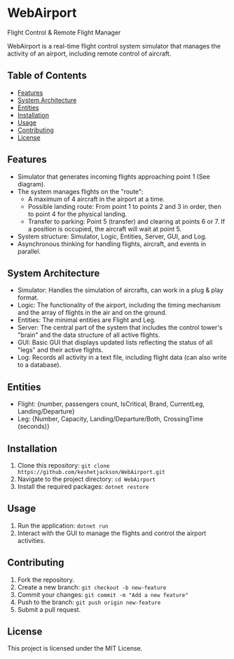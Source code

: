 # WebAirport
Flight Control & Remote Flight Manager

WebAirport is a real-time flight control system simulator that manages the activity of an airport, including remote control of aircraft.

## Table of Contents
- [Features](#features)
- [System Architecture](#system-architecture)
- [Entities](#entities)
- [Installation](#installation)
- [Usage](#usage)
- [Contributing](#contributing)
- [License](#license)

## Features
- Simulator that generates incoming flights approaching point 1 (See diagram).
- The system manages flights on the "route":
  - A maximum of 4 aircraft in the airport at a time.
  - Possible landing route: From point 1 to points 2 and 3 in order, then to point 4 for the physical landing.
  - Transfer to parking: Point 5 (transfer) and clearing at points 6 or 7. If a position is occupied, the aircraft will wait at point 5.
- System structure: Simulator, Logic, Entities, Server, GUI, and Log.
- Asynchronous thinking for handling flights, aircraft, and events in parallel.

## System Architecture
- Simulator: Handles the simulation of aircrafts, can work in a plug & play format.
- Logic: The functionality of the airport, including the timing mechanism and the array of flights in the air and on the ground.
- Entities: The minimal entities are Flight and Leg.
- Server: The central part of the system that includes the control tower's "brain" and the data structure of all active flights.
- GUI: Basic GUI that displays updated lists reflecting the status of all "legs" and their active flights.
- Log: Records all activity in a text file, including flight data (can also write to a database).

## Entities
- Flight: {number, passengers count, IsCritical, Brand, CurrentLeg, Landing/Departure}
- Leg: {Number, Capacity, Landing/Departure/Both, CrossingTime (seconds)}

## Installation
1. Clone this repository: `git clone https://github.com/keshetjackson/WebAirport.git`
2. Navigate to the project directory: `cd WebAirport`
3. Install the required packages: `dotnet restore`

## Usage
1. Run the application: `dotnet run`
2. Interact with the GUI to manage the flights and control the airport activities.

## Contributing
1. Fork the repository.
2. Create a new branch: `git checkout -b new-feature`
3. Commit your changes: `git commit -m "Add a new feature"`
4. Push to the branch: `git push origin new-feature`
5. Submit a pull request.

## License
This project is licensed under the MIT License.
